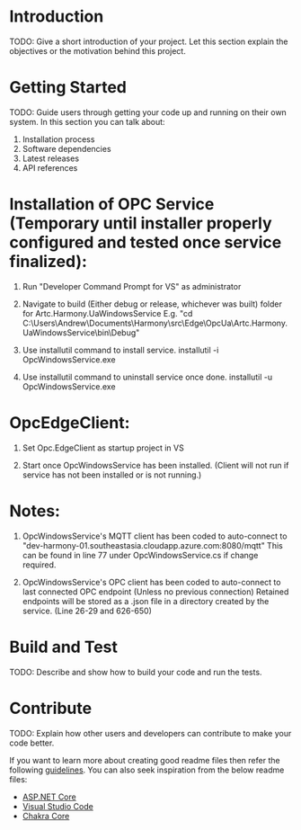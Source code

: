 # Introduction 
TODO: Give a short introduction of your project. Let this section explain the objectives or the motivation behind this project. 

# Getting Started
TODO: Guide users through getting your code up and running on their own system. In this section you can talk about:
1.	Installation process
2.	Software dependencies
3.	Latest releases
4.	API references

# Installation of OPC Service (Temporary until installer properly configured and tested once service finalized):
1. Run "Developer Command Prompt for VS" as administrator

2. Navigate to build (Either debug or release, whichever was built) folder for Artc.Harmony.UaWindowsService
E.g. "cd C:\Users\Andrew\Documents\Harmony\src\Edge\OpcUa\Artc.Harmony.UaWindowsService\bin\Debug"

3. Use installutil command to install service.
installutil -i OpcWindowsService.exe

4. Use installutil command to uninstall service once done.
installutil -u OpcWindowsService.exe

# OpcEdgeClient:
1. Set Opc.EdgeClient as startup project in VS

2. Start once OpcWindowsService has been installed. (Client will not run if service has not been installed or is not running.)

# Notes:
1. OpcWindowsService's MQTT client has been coded to auto-connect to "dev-harmony-01.southeastasia.cloudapp.azure.com:8080/mqtt"
This can be found in line 77 under OpcWindowsService.cs if change required.

2. OpcWindowsService's OPC client has been coded to auto-connect to last connected OPC endpoint (Unless no previous connection)
Retained endpoints will be stored as a .json file in a directory created by the service. (Line 26-29 and 626-650) 




# Build and Test
TODO: Describe and show how to build your code and run the tests. 

# Contribute
TODO: Explain how other users and developers can contribute to make your code better. 

If you want to learn more about creating good readme files then refer the following [guidelines](https://docs.microsoft.com/en-us/azure/devops/repos/git/create-a-readme?view=azure-devops). You can also seek inspiration from the below readme files:
- [ASP.NET Core](https://github.com/aspnet/Home)
- [Visual Studio Code](https://github.com/Microsoft/vscode)
- [Chakra Core](https://github.com/Microsoft/ChakraCore)